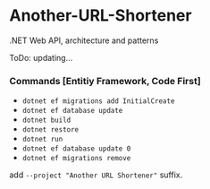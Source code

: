 # Another-URL-Shortener
.NET Web API, architecture and patterns

ToDo: updating...

### Commands [Entitiy Framework, Code First]
* ```dotnet ef migrations add InitialCreate```
* ```dotnet ef database update```
* ```dotnet build```
* ```dotnet restore```
* ```dotnet run```
* ```dotnet ef database update 0```
* ```dotnet ef migrations remove```

add ```--project "Another URL Shortener"``` suffix.
